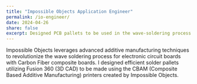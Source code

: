 ```yaml
---
title: "Impossible Objects Application Engineer"
permalink: /io-engineer/
date: 2024-04-26
share: false
excerpt: Designed PCB pallets to be used in the wave-soldering process
---
```


Impossible Objects leverages advanced additive manufacturing techniques to revolutionize the wave soldering process for electronic circuit boards with Carbon Fiber composite boards. 
I designed efficient solder pallets utilizing Fusion 360 (3D CAD) to be made using the CBAM (Composite Based Additive Manufacturing) printers created by Impossible Objects.